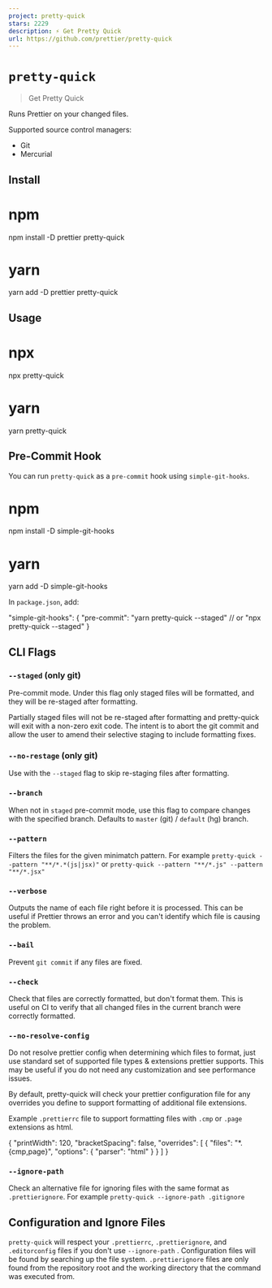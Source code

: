 ```yaml
---
project: pretty-quick
stars: 2229
description: ⚡ Get Pretty Quick
url: https://github.com/prettier/pretty-quick
---
```


`pretty-quick`
==============

> Get Pretty Quick

Runs Prettier on your changed files.

Supported source control managers:

-   Git
-   Mercurial

Install
-------

# npm
npm install -D prettier pretty-quick

# yarn
yarn add -D prettier pretty-quick

Usage
-----

# npx
npx pretty-quick

# yarn
yarn pretty-quick

Pre-Commit Hook
---------------

You can run `pretty-quick` as a `pre-commit` hook using `simple-git-hooks`.

# npm
npm install -D simple-git-hooks

# yarn
yarn add -D simple-git-hooks

In `package.json`, add:

"simple-git-hooks": {
  "pre-commit": "yarn pretty-quick --staged" // or "npx pretty-quick --staged"
}

CLI Flags
---------

### `--staged` (only git)

Pre-commit mode. Under this flag only staged files will be formatted, and they will be re-staged after formatting.

Partially staged files will not be re-staged after formatting and pretty-quick will exit with a non-zero exit code. The intent is to abort the git commit and allow the user to amend their selective staging to include formatting fixes.

### `--no-restage` (only git)

Use with the `--staged` flag to skip re-staging files after formatting.

### `--branch`

When not in `staged` pre-commit mode, use this flag to compare changes with the specified branch. Defaults to `master` (git) / `default` (hg) branch.

### `--pattern`

Filters the files for the given minimatch pattern. For example `pretty-quick --pattern "**/*.*(js|jsx)"` or `pretty-quick --pattern "**/*.js" --pattern "**/*.jsx"`

### `--verbose`

Outputs the name of each file right before it is processed. This can be useful if Prettier throws an error and you can't identify which file is causing the problem.

### `--bail`

Prevent `git commit` if any files are fixed.

### `--check`

Check that files are correctly formatted, but don't format them. This is useful on CI to verify that all changed files in the current branch were correctly formatted.

### `--no-resolve-config`

Do not resolve prettier config when determining which files to format, just use standard set of supported file types & extensions prettier supports. This may be useful if you do not need any customization and see performance issues.

By default, pretty-quick will check your prettier configuration file for any overrides you define to support formatting of additional file extensions.

Example `.prettierrc` file to support formatting files with `.cmp` or `.page` extensions as html.

{
  "printWidth": 120,
  "bracketSpacing": false,
  "overrides": \[
    {
      "files": "\*.{cmp,page}",
      "options": { "parser": "html" }
    }
  \]
}

### `--ignore-path`

Check an alternative file for ignoring files with the same format as `.prettierignore`. For example `pretty-quick --ignore-path .gitignore`

Configuration and Ignore Files
------------------------------

`pretty-quick` will respect your `.prettierrc`, `.prettierignore`, and `.editorconfig` files if you don't use `--ignore-path` . Configuration files will be found by searching up the file system. `.prettierignore` files are only found from the repository root and the working directory that the command was executed from.
